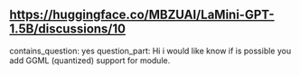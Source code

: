 ## https://huggingface.co/MBZUAI/LaMini-GPT-1.5B/discussions/10

contains_question: yes
question_part: Hi i would like know if is possible you add GGML (quantized) support for module.